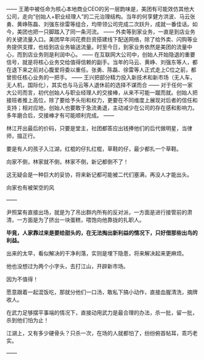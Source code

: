 ——
王莆中被任命为核心本地商业CEO的另一层韵味是，美团有可能效仿其他大公司，走向“创始人+职业经理人”的二元治理结构。当年的何享健方洪波、马云张勇、黄峥陈磊、刘强东徐雷等组合，均带领公司完成二次跃升，成就一番佳话。如今，美团也把一只脚踏入了同一条河流。
——
外卖等到家业务，一直是到店业务的关键流量入口。美团早年间花费巨资搭建线下配送网络，除了给外卖、闪购等业务提供支撑，也给到店业务输送流量。时至今日，到家业务依然是美团的流量中心，而到店业务则是利润中心。
——
在互联网大公司中，创始人开始隐退的重要信号，就是将核心业务交给值得信赖的副手。当年的马云、黄峥、刘强东等人，都在退下来之前对心腹爱将委以重任。张勇、陈磊、徐雷等人正式走上C位之前，都曾担任核心业务的一把手。
——
王兴把部分精力投入新技术和新市场（无人车，无人机，国际化），其实也与马云等人退休前的选择不谋而合
——
对于任何一家大公司而言，初代创始人与职业经理人的交接棒，从来不可能一蹴而就。创始人把接班者推上高位，除了要给予头衔和权力，更要在不同维度上展现对后者的信任和支持；相对应地，创始人也要敢于急流勇退，主动减少在公司的存在感和影响力。多年磨合后，交接棒才有可能顺利完成。
——

林江开出最后的价码，只要是堂主，社团都答应出钱捧他们的后代做明星，当律师，搵正行。

要是有人的孩子入江湖，红棍的仔扎红棍，草鞋的仔，最少都扎一个草鞋。

向家不倒，林家就不倒，林家不倒，新记都倒不了！

这无疑会是一种巨大的妥协，将来新记都可能被二代们塞满，再没人才能出头。

向家也有被架空的风

——

尹照棠有直接出场，就是为了吊出群内所有的反对派，一方面是进行接管前的肃清，一方面是为了挤出一块蛋糕，喂饱向他靠拢的扎职人。

**毕竟，人家靠过来是要给甜头的，在无法掏出新利益的情况下，只好借那些出鸟的利益。**

出来的太早，看似解决的干净利落，实则是埋下隐患，将来解决起来更麻烦。

他也没想过为两个小字头，去打江山，开辟新市场。

因为不值得！

愿意跟着一起混饭吃，那就分他们一口汤，敢私下搞小动作，直接血腥清洗，摘牌收人。

在武力足够摆平事端的情况下，直接动用武力是最合理的办法，杀一批，留一批，杀到他们怕为止！

江湖上，又有多少硬骨头？只杀一次，在场的人就都怕了，纷纷俯首帖耳，乖巧老实。

——

